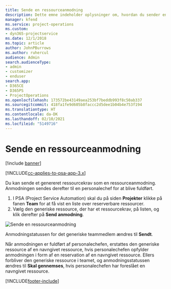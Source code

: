```yaml
---
title: Sende en ressourceanmodning
description: Dette emne indeholder oplysninger om, hvordan du sender en anmodning om en projektressource.
manager: kfend
ms.service: project-operations
ms.custom:
- dyn365-projectservice
ms.date: 12/1/2018
ms.topic: article
author: JohnPBurrows
ms.author: ruhercul
audience: Admin
search.audienceType:
- admin
- customizer
- enduser
search.app:
- D365CE
- D365PS
- ProjectOperations
ms.openlocfilehash: 173572be43149aea253bf7beddb993f8c50ab337
ms.sourcegitcommit: 418fa1fe9d605b8faccc2d5dee1b04b4e753f194
ms.translationtype: HT
ms.contentlocale: da-DK
ms.lasthandoff: 02/10/2021
ms.locfileid: "5149716"
---
```

# <a name="submitting-a-resource-request"></a>Sende en ressourceanmodning

[!include [banner](../includes/psa-now-project-operations.md)]

[!INCLUDE[cc-applies-to-psa-app-3.x](../includes/cc-applies-to-psa-app-3x.md)]

Du kan sende et genereret ressourcekrav som en ressourceanmodning. Anmodningen sendes derefter til en personalechef for at blive fuldført.

1. I PSA (Project Service Automation) skal du på siden **Projekter** klikke på fanen **Team** for at få vist en liste over reserverbare ressourcer. 
2. Vælg den generiske ressource, der har et ressourcekrav, på listen, og klik derefter på **Send anmodning**.

![Sende en ressourceanmodning](media/RM-how-to-18.png)

Anmodningstatussen for det generiske teammedlem ændres til **Sendt**.

Når anmodningen er fuldført af personalechefen, erstattes den generiske ressource af en navngivet ressource, hvis personalechefen opfylder anmodningen i form af en reservation af en navngivet ressource. Ellers forbliver den generiske ressource i teamet, og anmodningsstatussen ændres til **Skal gennemses**, hvis personalechefen har foreslået en navngivet ressource.


[!INCLUDE[footer-include](../includes/footer-banner.md)]
